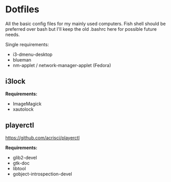 Dotfiles
=======

All the basic config files for my mainly used computers.
Fish shell should be preferred over bash but I'll keep the old .bashrc here for
possible future needs.

Single requirements:
 * i3-dmenu-desktop
 * blueman
 * nm-applet / network-manager-applet (Fedora)

i3lock
-----

**Requirements:**
 * ImageMagick
 * xautolock

playerctl
--------
https://github.com/acrisci/playerctl

**Requirements:**
 * glib2-devel
 * gtk-doc
 * libtool
 * gobject-introspection-devel
